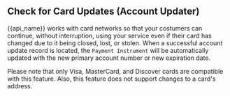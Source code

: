 ## Check for Card Updates (Account Updater)

{{api_name}} works with card networks so that your costumers can continue, without interruption, using your service even if their card has changed due to it being closed, lost, or stolen. When a successful account update record is located, the `Payment Instrument` will be automatically updated with the new primary account number or new expiration date.

<aside class="warning">
Please note that only Visa, MasterCard, and Discover cards are compatible with this feature. Also, this feature does not support changes to a card's address.
</aside>
